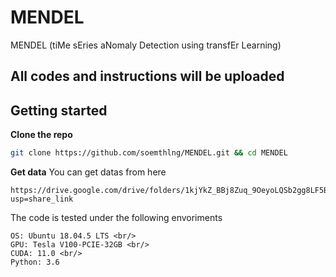 # MENDEL
MENDEL (tiMe sEries aNomaly Detection using transfEr Learning) 

## All codes and instructions will be uploaded

## Getting started

**Clone the repo**

```bash
git clone https://github.com/soemthlng/MENDEL.git && cd MENDEL
```

**Get data**
You can get datas from here
```
https://drive.google.com/drive/folders/1kjYkZ_BBj8Zuq_9OeyoLQSb2gg8LF5By?usp=share_link
```


The code is tested under the following envoriments

```
OS: Ubuntu 18.04.5 LTS <br/>
GPU: Tesla V100-PCIE-32GB <br/>
CUDA: 11.0 <br/>
Python: 3.6
```


